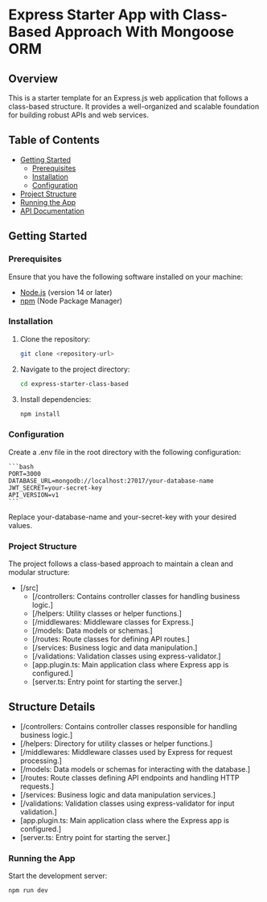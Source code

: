 # Express Starter App with Class-Based Approach With Mongoose ORM

## Overview

This is a starter template for an Express.js web application that follows a class-based structure. It provides a well-organized and scalable foundation for building robust APIs and web services.

## Table of Contents

- [Getting Started](#getting-started)
  - [Prerequisites](#prerequisites)
  - [Installation](#installation)
  - [Configuration](#configuration)
- [Project Structure](#project-structure)
- [Running the App](#running-the-app)
- [API Documentation](#api-documentation)

## Getting Started

### Prerequisites

Ensure that you have the following software installed on your machine:

- [Node.js](https://nodejs.org/) (version 14 or later)
- [npm](https://www.npmjs.com/) (Node Package Manager)

### Installation

1. Clone the repository:

   ```bash
   git clone <repository-url>
   ```

2. Navigate to the project directory:

   ```bash
   cd express-starter-class-based
   ```

3. Install dependencies:

   ```bash
   npm install
   ```

### Configuration

Create a .env file in the root directory with the following configuration:

    ```bash
    PORT=3000
    DATABASE_URL=mongodb://localhost:27017/your-database-name
    JWT_SECRET=your-secret-key
    API_VERSION=v1
    ```

Replace your-database-name and your-secret-key with your desired values.

### Project Structure

The project follows a class-based approach to maintain a clean and modular structure:

- [/src]
  - [/controllers: Contains controller classes for handling business logic.]
  - [/helpers: Utility classes or helper functions.]
  - [/middlewares: Middleware classes for Express.]
  - [/models: Data models or schemas.]
  - [/routes: Route classes for defining API routes.]
  - [/services: Business logic and data manipulation.]
  - [/validations: Validation classes using express-validator.]
  - [app.plugin.ts: Main application class where Express app is configured.]
  - [server.ts: Entry point for starting the server.]

## Structure Details

- [/controllers: Contains controller classes responsible for handling business logic.]
- [/helpers: Directory for utility classes or helper functions.]
- [/middlewares: Middleware classes used by Express for request processing.]
- [/models: Data models or schemas for interacting with the database.]
- [/routes: Route classes defining API endpoints and handling HTTP requests.]
- [/services: Business logic and data manipulation services.]
- [/validations: Validation classes using express-validator for input validation.]
- [app.plugin.ts: Main application class where the Express app is configured.]
- [server.ts: Entry point for starting the server.]

### Running the App

Start the development server:

```bash
npm run dev
```

